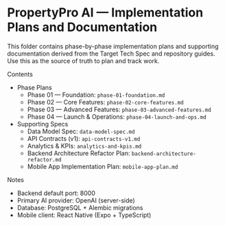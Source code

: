 # PropertyPro AI — Implementation Plans and Documentation

This folder contains phase-by-phase implementation plans and supporting documentation derived from the Target Tech Spec and repository guides. Use this as the source of truth to plan and track work.

Contents
- Phase Plans
  - Phase 01 — Foundation: `phase-01-foundation.md`
  - Phase 02 — Core Features: `phase-02-core-features.md`
  - Phase 03 — Advanced Features: `phase-03-advanced-features.md`
  - Phase 04 — Launch & Operations: `phase-04-launch-and-ops.md`
- Supporting Specs
  - Data Model Spec: `data-model-spec.md`
  - API Contracts (v1): `api-contracts-v1.md`
  - Analytics & KPIs: `analytics-and-kpis.md`
  - Backend Architecture Refactor Plan: `backend-architecture-refactor.md`
  - Mobile App Implementation Plan: `mobile-app-plan.md`

Notes
- Backend default port: 8000
- Primary AI provider: OpenAI (server-side)
- Database: PostgreSQL + Alembic migrations
- Mobile client: React Native (Expo + TypeScript)
